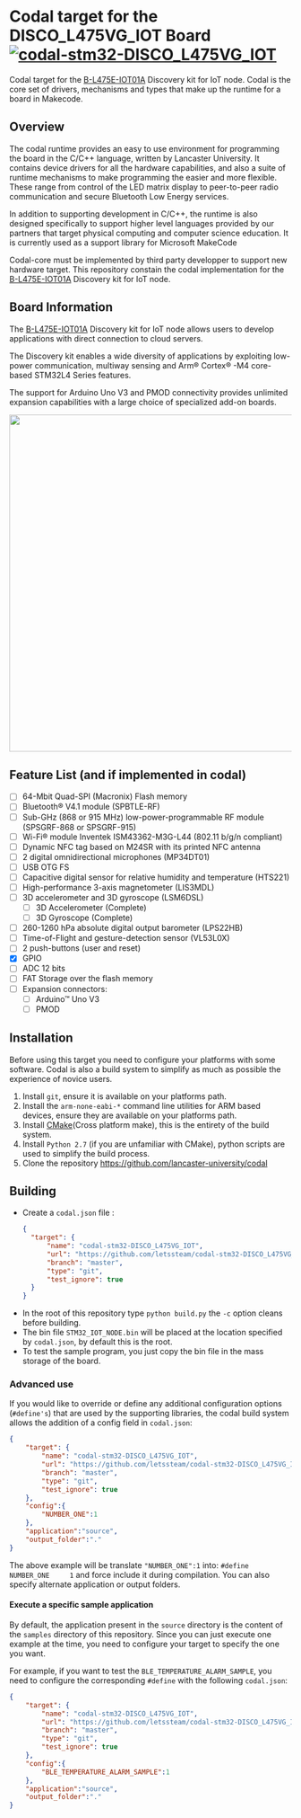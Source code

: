 # Codal target for the DISCO_L475VG_IOT Board [![codal-stm32-DISCO_L475VG_IOT](https://img.shields.io/github/workflow/status/letssteam/codal-stm32-DISCO_L475VG_IOT/codal-buildtarget?label=codal-stm32-DISCO_L475VG_IOT)](https://github.com/letssteam/codal-stm32-DISCO_L475VG_IOT/actions)

Codal target for the [B-L475E-IOT01A](http://www.st.com/en/evaluation-tools/b-l475e-iot01a.html) Discovery kit for IoT node. Codal is the core set of drivers, mechanisms and types that make up the runtime for a board in Makecode.

## Overview

The codal runtime provides an easy to use environment for programming the board in the C/C++ language, written by Lancaster University. It contains device drivers for all the hardware capabilities, and also a suite of runtime mechanisms to make programming the easier and more flexible. These range from control of the LED matrix display to peer-to-peer radio communication and secure Bluetooth Low Energy services.

In addition to supporting development in C/C++, the runtime is also designed specifically to support higher level languages provided by our partners that target physical computing and computer science education. It is currently used as a support library for Microsoft MakeCode

Codal-core must be implemented by third party developper to support new hardware target. This repository constain the codal implementation for the [B-L475E-IOT01A](http://www.st.com/en/evaluation-tools/b-l475e-iot01a.html) Discovery kit for IoT node.

## Board Information  

The [B-L475E-IOT01A](http://www.st.com/en/evaluation-tools/b-l475e-iot01a.html) Discovery kit for IoT node allows users to develop applications with direct connection to cloud servers.

The Discovery kit enables a wide diversity of applications by exploiting low-power communication, multiway sensing and Arm® Cortex® -M4 core-based STM32L4 Series features.

The support for Arduino Uno V3 and PMOD connectivity provides unlimited expansion capabilities with a large choice of specialized add-on boards.

<img src="https://pxt.azureedge.net/blob/7490df2fec08171c631b815eac97dae0dae5a8a0//static/boards/stm32-iot-node/board.simplified.svg" width="600px" />

## Feature List (and if implemented in codal)

- [ ] 64-Mbit Quad-SPI (Macronix) Flash memory
- [ ] Bluetooth® V4.1 module (SPBTLE-RF)
- [ ] Sub-GHz (868 or 915 MHz) low-power-programmable RF module (SPSGRF-868 or SPSGRF-915)
- [ ] Wi-Fi® module Inventek ISM43362-M3G-L44 (802.11 b/g/n compliant)
- [ ] Dynamic NFC tag based on M24SR with its printed NFC antenna
- [ ] 2 digital omnidirectional microphones (MP34DT01)
- [ ] USB OTG FS
- [ ] Capacitive digital sensor for relative humidity and temperature (HTS221)
- [ ] High-performance 3-axis magnetometer (LIS3MDL)
- [ ] 3D accelerometer and 3D gyroscope (LSM6DSL)
  - [ ] 3D Accelerometer (Complete)
  - [ ] 3D Gyroscope (Complete)
- [ ] 260-1260 hPa absolute digital output barometer (LPS22HB)
- [ ] Time-of-Flight and gesture-detection sensor (VL53L0X)
- [ ] 2 push-buttons (user and reset)
- [x] GPIO
- [ ] ADC 12 bits
- [ ] FAT Storage over the flash memory
- [ ] Expansion connectors:
  - [ ] Arduino™ Uno V3
  - [ ] PMOD

## Installation

Before using this target you need to configure your platforms with some software.
Codal is also a build system to simplify as much as possible the experience of novice users.  

1. Install `git`, ensure it is available on your platforms path.
2. Install the `arm-none-eabi-*` command line utilities for ARM based devices, ensure they are available on your platforms path.
3. Install [CMake](https://cmake.org)(Cross platform make), this is the entirety of the build system.
4. Install `Python 2.7` (if you are unfamiliar with CMake), python scripts are used to simplify the build process.
5. Clone the repository <https://github.com/lancaster-university/codal>

## Building

- Create a `codal.json` file :
  ```json
  {
    "target": {
        "name": "codal-stm32-DISCO_L475VG_IOT", 
        "url": "https://github.com/letssteam/codal-stm32-DISCO_L475VG_IOT", 
        "branch": "master", 
        "type": "git", 
        "test_ignore": true
    }
  }
  ```
- In the root of this repository type `python build.py` the `-c` option cleans before building.
- The bin file `STM32_IOT_NODE.bin` will be placed at the location specified by `codal.json`, by default this is the root.
- To test the sample program, you just copy the bin file in the mass storage of the board.

### Advanced use

If you would like to override or define any additional configuration options (`#define's`) that are used by the supporting libraries, the codal build system allows the addition of a config field in `codal.json`:

```json
{
    "target": {
        "name": "codal-stm32-DISCO_L475VG_IOT", 
        "url": "https://github.com/letssteam/codal-stm32-DISCO_L475VG_IOT", 
        "branch": "master", 
        "type": "git", 
        "test_ignore": true
    },
    "config":{
        "NUMBER_ONE":1
    },
    "application":"source",
    "output_folder":"."
}
```

The above example will be translate `"NUMBER_ONE":1` into: `#define NUMBER_ONE     1` and force include it during compilation. You can also specify alternate application or output folders.

#### Execute a specific sample application

By default, the application present in the `source` directory is the content of the `samples` directory of this repository. Since you can just execute one example at the time, you need to configure your target to specify the one you want.

For example, if you want to test the `BLE_TEMPERATURE_ALARM_SAMPLE`, you need to configure the corresponding `#define` with the following `codal.json`:

```json
{
    "target": {
        "name": "codal-stm32-DISCO_L475VG_IOT", 
        "url": "https://github.com/letssteam/codal-stm32-DISCO_L475VG_IOT", 
        "branch": "master", 
        "type": "git", 
        "test_ignore": true
    },
    "config":{
        "BLE_TEMPERATURE_ALARM_SAMPLE":1
    },
    "application":"source",
    "output_folder":"."
}
```
